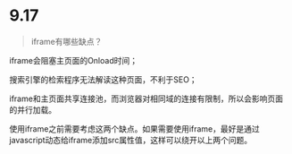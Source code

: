 # 9.17

> iframe有哪些缺点？

iframe会阻塞主页面的Onload时间；

搜索引擎的检索程序无法解读这种页面，不利于SEO；

iframe和主页面共享连接池，而浏览器对相同域的连接有限制，所以会影响页面的并行加载。

使用iframe之前需要考虑这两个缺点。如果需要使用iframe，最好是通过javascript动态给iframe添加src属性值，这样可以绕开以上两个问题。
